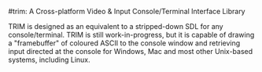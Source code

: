 #trim: A Cross-platform Video & Input Console/Terminal Interface Library

TRIM is designed as an equivalent to a stripped-down SDL for any console/terminal.
TRIM is still work-in-progress, but it is capable of drawing a "framebuffer" of coloured ASCII to the console window
 and retrieving input directed at the console for Windows, Mac and most other Unix-based systems, including Linux.
